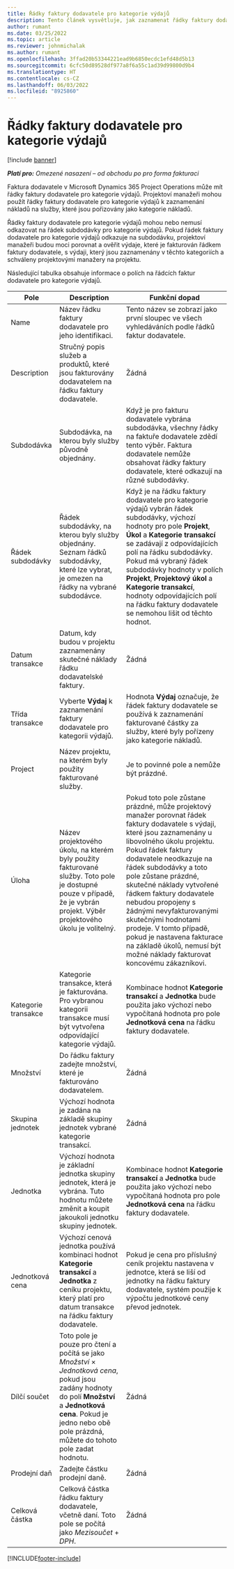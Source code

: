 ```yaml
---
title: Řádky faktury dodavatele pro kategorie výdajů
description: Tento článek vysvětluje, jak zaznamenat řádky faktury dodavatele pro kategorie výdajů.
author: rumant
ms.date: 03/25/2022
ms.topic: article
ms.reviewer: johnmichalak
ms.author: rumant
ms.openlocfilehash: 3ffad20b53344221ead9b6850ecdc1efd48d5b13
ms.sourcegitcommit: 6cfc50d89528df977a8f6a55c1ad39d99800d9b4
ms.translationtype: HT
ms.contentlocale: cs-CZ
ms.lasthandoff: 06/03/2022
ms.locfileid: "8925860"
---
```

# <a name="vendor-invoice-lines-for-expense-categories"></a>Řádky faktury dodavatele pro kategorie výdajů

[!include [banner](../../includes/dataverse-preview.md)]

_**Platí pro:** Omezené nasazení – od obchodu po pro forma fakturaci_

Faktura dodavatele v Microsoft Dynamics 365 Project Operations může mít řádky faktury dodavatele pro kategorie výdajů. Projektoví manažeři mohou použít řádky faktury dodavatele pro kategorie výdajů k zaznamenání nákladů na služby, které jsou pořizovány jako kategorie nákladů.

Řádky faktury dodavatele pro kategorie výdajů mohou nebo nemusí odkazovat na řádek subdodávky pro kategorie výdajů. Pokud řádek faktury dodavatele pro kategorie výdajů odkazuje na subdodávku, projektoví manažeři budou moci porovnat a ověřit výdaje, které je fakturován řádkem faktury dodavatele, s výdaji, který jsou zaznamenány v těchto kategoriích a schváleny projektovými manažery na projektu.

Následující tabulka obsahuje informace o polích na řádcích faktur dodavatele pro kategorie výdajů.

| Pole | Description | Funkční dopad |
| --- | --- | --- |
| Name | Název řádku faktury dodavatele pro jeho identifikaci. | Tento název se zobrazí jako první sloupec ve všech vyhledáváních podle řádků faktur dodavatele. |
| Description | Stručný popis služeb a produktů, které jsou fakturovány dodavatelem na řádku faktury dodavatele. | Žádná |
| Subdodávka | Subdodávka, na kterou byly služby původně objednány. | Když je pro fakturu dodavatele vybrána subdodávka, všechny řádky na faktuře dodavatele zdědí tento výběr. Faktura dodavatele nemůže obsahovat řádky faktury dodavatele, které odkazují na různé subdodávky. |
| Řádek subdodávky | Řádek subdodávky, na kterou byly služby objednány. Seznam řádků subdodávky, které lze vybrat, je omezen na řádky na vybrané subdodávce. | Když je na řádku faktury dodavatele pro kategorie výdajů vybrán řádek subdodávky, výchozí hodnoty pro pole **Projekt**, **Úkol** a **Kategorie transakcí** se zadávají z odpovídajících polí na řádku subdodávky. Pokud má vybraný řádek subdodávky hodnoty v polích **Projekt**, **Projektový úkol** a **Kategorie transakcí**, hodnoty odpovídajících polí na řádku faktury dodavatele se nemohou lišit od těchto hodnot. |
| Datum transakce | Datum, kdy budou v projektu zaznamenány skutečné náklady řádku dodavatelské faktury. |Žádná |
| Třída transakce | Vyberte **Výdaj** k zaznamenání faktury dodavatele pro kategorii výdajů. | Hodnota **Výdaj** označuje, že řádek faktury dodavatele se používá k zaznamenání fakturované částky za služby, které byly pořízeny jako kategorie nákladů. |
| Project | Název projektu, na kterém byly použity fakturované služby. | Je to povinné pole a nemůže být prázdné. |
| Úloha | Název projektového úkolu, na kterém byly použity fakturované služby. Toto pole je dostupné pouze v případě, že je vybrán projekt. Výběr projektového úkolu je volitelný. | Pokud toto pole zůstane prázdné, může projektový manažer porovnat řádek faktury dodavatele s výdaji, které jsou zaznamenány u libovolného úkolu projektu. Pokud řádek faktury dodavatele neodkazuje na řádek subdodávky a toto pole zůstane prázdné, skutečné náklady vytvořené řádkem faktury dodavatele nebudou propojeny s žádnými nevyfakturovanými skutečnými hodnotami prodeje. V tomto případě, pokud je nastavena fakturace na základě úkolů, nemusí být možné náklady fakturovat koncovému zákazníkovi. |
| Kategorie transakce | Kategorie transakce, která je fakturována. Pro vybranou kategorii transakce musí být vytvořena odpovídající kategorie výdajů. | Kombinace hodnot **Kategorie transakcí** a **Jednotka** bude použita jako výchozí nebo vypočítaná hodnota pro pole **Jednotková cena** na řádku faktury dodavatele. |
| Množství | Do řádku faktury zadejte množství, které je fakturováno dodavatelem. |Žádná|
| Skupina jednotek | Výchozí hodnota je zadána na základě skupiny jednotek vybrané kategorie transakcí. | Žádná |
| Jednotka | Výchozí hodnota je základní jednotka skupiny jednotek, která je vybrána. Tuto hodnotu můžete změnit a koupit jakoukoli jednotku skupiny jednotek. | Kombinace hodnot **Kategorie transakcí** a **Jednotka** bude použita jako výchozí nebo vypočítaná hodnota pro pole **Jednotková cena** na řádku faktury dodavatele. |
| Jednotková cena | Výchozí cenová jednotka používá kombinaci hodnot **Kategorie transakcí** a **Jednotka** z ceníku projektu, který platí pro datum transakce na řádku faktury dodavatele. | Pokud je cena pro příslušný ceník projektu nastavena v jednotce, která se liší od jednotky na řádku faktury dodavatele, systém použije k výpočtu jednotkové ceny převod jednotek. |
| Dílčí součet | Toto pole je pouze pro čtení a počítá se jako *Množství* &times; *Jednotková cena*, pokud jsou zadány hodnoty do polí **Množství** a **Jednotková cena**. Pokud je jedno nebo obě pole prázdná, můžete do tohoto pole zadat hodnotu.| Žádná |
| Prodejní daň | Zadejte částku prodejní daně. | Žádná |
| Celková částka | Celková částka řádku faktury dodavatele, včetně daní. Toto pole se počítá jako *Mezisoučet* + *DPH*. | Žádná |

[!INCLUDE[footer-include](../../includes/footer-banner.md)]
